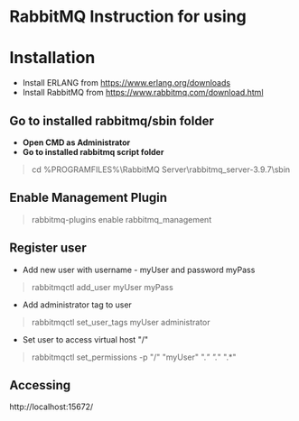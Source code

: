 # RabbitMQ Instruction for using

# Installation
* Install ERLANG from https://www.erlang.org/downloads
* Install RabbitMQ from https://www.rabbitmq.com/download.html

## Go to installed rabbitmq/sbin folder
* **Open CMD as Administrator**
* **Go to installed rabbitmq script folder**
> cd %PROGRAMFILES%\RabbitMQ Server\rabbitmq_server-3.9.7\sbin

## Enable Management Plugin
> rabbitmq-plugins enable rabbitmq_management

## Register user
* Add new user with username - myUser and password myPass
> rabbitmqctl add_user myUser myPass
* Add administrator tag to user
> rabbitmqctl set_user_tags myUser administrator
* Set user to access virtual host "/"
> rabbitmqctl set_permissions -p "/" "myUser" ".*" ".*" ".*"

## Accessing 
http://localhost:15672/